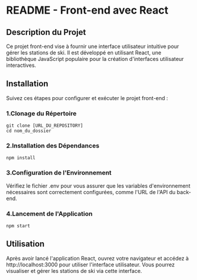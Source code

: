 # README - Front-end avec React
## Description du Projet

Ce projet front-end vise à fournir une interface utilisateur intuitive pour gérer les stations de ski. Il est développé en utilisant React, une bibliothèque JavaScript populaire pour la création d'interfaces utilisateur interactives.

## Installation

Suivez ces étapes pour configurer et exécuter le projet front-end :

### 1.Clonage du Répertoire
```
git clone [URL_DU_REPOSITORY]
cd nom_du_dossier
```
### 2.Installation des Dépendances
```
npm install
```
### 3.Configuration de l'Environnement

Vérifiez le fichier .env pour vous assurer que les variables d'environnement nécessaires sont correctement configurées, comme l'URL de l'API du back-end.

### 4.Lancement de l'Application
```
npm start
```
## Utilisation

Après avoir lancé l'application React, ouvrez votre navigateur et accédez à http://localhost:3000 pour utiliser l'interface utilisateur. Vous pourrez visualiser et gérer les stations de ski via cette interface.
